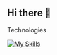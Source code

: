 ## Hi there 👋


Technologies 

[![My Skills](https://skillicons.dev/icons?i=js,html,css,mysql,react,vscode,postman)](https://skillicons.dev)


